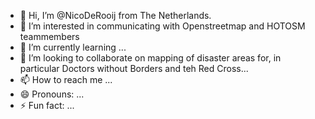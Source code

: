 - 👋 Hi, I’m @NicoDeRooij from The Netherlands.
- 👀 I’m interested in communicating with Openstreetmap and HOTOSM teammembers
- 🌱 I’m currently learning ...
- 💞️ I’m looking to collaborate on mapping of disaster areas for, in particular Doctors without Borders and teh Red Cross...
- 📫 How to reach me ...
- 😄 Pronouns: ...
- ⚡ Fun fact: ...

<!---
NicoDeRooij/NicoDeRooij is a ✨ special ✨ repository because its `README.md` (this file) appears on your GitHub profile.
You can click the Preview link to take a look at your changes.
--->

